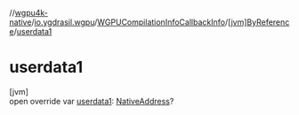 //[wgpu4k-native](../../../../index.md)/[io.ygdrasil.wgpu](../../index.md)/[WGPUCompilationInfoCallbackInfo](../index.md)/[[jvm]ByReference](index.md)/[userdata1](userdata1.md)

# userdata1

[jvm]\
open override var [userdata1](userdata1.md): [NativeAddress](../../../ffi/-native-address/index.md)?